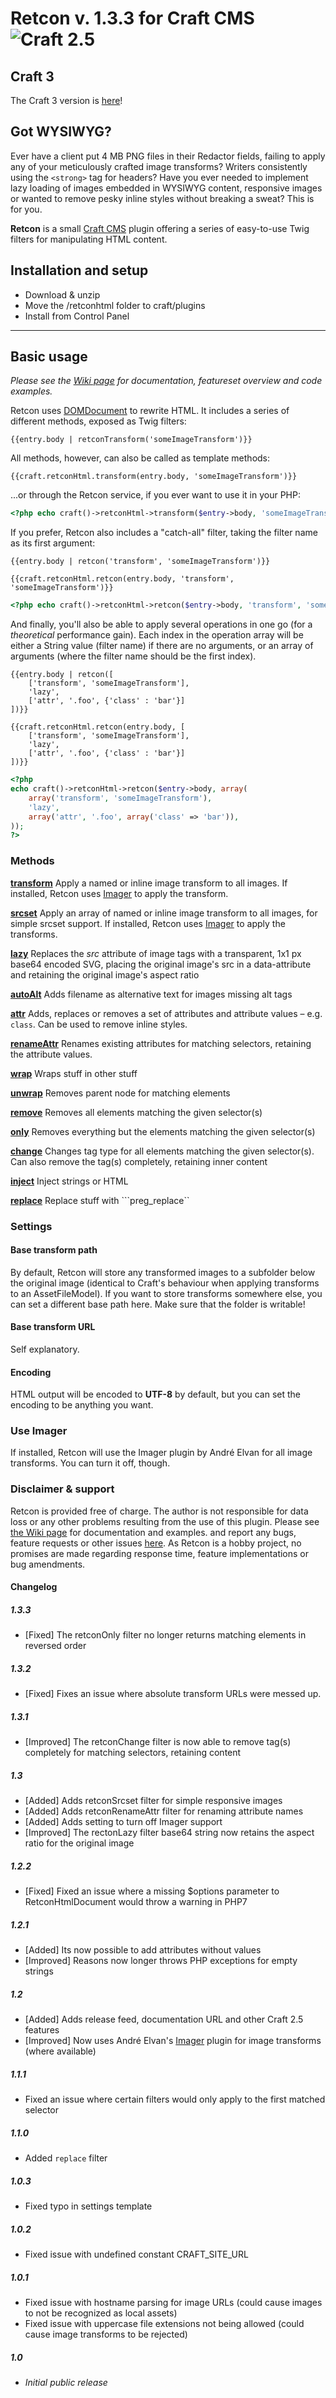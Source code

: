 # Retcon v. 1.3.3 for Craft CMS ![Craft 2.5](https://img.shields.io/badge/craft-2.5-red.svg?style=flat-square)

## Craft 3
The Craft 3 version is [here](https://github.com/mmikkel/Retcon-Craft)!

## Got WYSIWYG?

Ever have a client put 4 MB PNG files in their Redactor fields, failing to apply any of your meticulously crafted image transforms? Writers consistently using the `<strong>` tag for headers? Have you ever needed to implement lazy loading of images embedded in WYSIWYG content, responsive images or wanted to remove pesky inline styles without breaking a sweat? This is for you.

**Retcon** is a small [Craft CMS](http://buildwithcraft.com) plugin offering a series of easy-to-use Twig filters for manipulating HTML content.

## Installation and setup

* Download & unzip
* Move the /retconhtml folder to craft/plugins
* Install from Control Panel

***

## Basic usage

_Please see the [Wiki page](https://github.com/mmikkel/RetconHTML-Craft/wiki) for documentation, featureset overview and code examples._

Retcon uses [DOMDocument](http://php.net/manual/en/class.domdocument.php) to rewrite HTML. It includes a series of different methods, exposed as Twig filters:

```twig
{{entry.body | retconTransform('someImageTransform')}}
```

All methods, however, can also be called as template methods:

```twig
{{craft.retconHtml.transform(entry.body, 'someImageTransform')}}
```

...or through the Retcon service, if you ever want to use it in your PHP:

```php
<?php echo craft()->retconHtml->transform($entry->body, 'someImageTransform'); ?>
```

If you prefer, Retcon also includes a "catch-all" filter, taking the filter name as its first argument:

```twig
{{entry.body | retcon('transform', 'someImageTransform')}}
```
```twig
{{craft.retconHtml.retcon(entry.body, 'transform', 'someImageTransform')}}
```
```php
<?php echo craft()->retconHtml->retcon($entry->body, 'transform', 'someImageTransform'); ?>
```

And finally, you'll also be able to apply several operations in one go (for a _theoretical_ performance gain). Each index in the operation array will be either a String value (filter name) if there are no arguments, or an array of arguments (where the filter name should be the first index).

```twig
{{entry.body | retcon([
    ['transform', 'someImageTransform'],
    'lazy',
    ['attr', '.foo', {'class' : 'bar'}]
])}}
```
```twig
{{craft.retconHtml.retcon(entry.body, [
    ['transform', 'someImageTransform'],
    'lazy',
    ['attr', '.foo', {'class' : 'bar'}]
])}}
```
```php
<?php
echo craft()->retconHtml->retcon($entry->body, array(
    array('transform', 'someImageTransform'),
    'lazy',
    array('attr', '.foo', array('class' => 'bar')),
));
?>
````

### Methods

**[transform](https://github.com/mmikkel/RetconHTML-Craft/wiki/Transform)**
Apply a named or inline image transform to all images. If installed, Retcon uses [Imager](https://github.com/aelvan/Imager-Craft) to apply the transform.  

**[srcset](https://github.com/mmikkel/RetconHTML-Craft/wiki/srcset)**
Apply an array of named or inline image transform to all images, for simple srcset support. If installed, Retcon uses [Imager](https://github.com/aelvan/Imager-Craft) to apply the transforms.  

**[lazy](https://github.com/mmikkel/RetconHTML-Craft/wiki/Lazy)**
Replaces the _src_ attribute of image tags with a transparent, 1x1 px base64 encoded SVG, placing the original image's src in a data-attribute and retaining the original image's aspect ratio  

**[autoAlt](https://github.com/mmikkel/RetconHTML-Craft/wiki/AutoAlt)**
Adds filename as alternative text for images missing alt tags

**[attr](https://github.com/mmikkel/RetconHTML-Craft/wiki/Attr)**
Adds, replaces or removes a set of attributes and attribute values – e.g. `class`. Can be used to remove inline styles.  

**[renameAttr](https://github.com/mmikkel/RetconHTML-Craft/wiki/renameAttr)**
Renames existing attributes for matching selectors, retaining the attribute values.  

**[wrap](https://github.com/mmikkel/RetconHTML-Craft/wiki/Wrap)**
Wraps stuff in other stuff  

**[unwrap](https://github.com/mmikkel/RetconHTML-Craft/wiki/Unwrap)**
Removes parent node for matching elements  

**[remove](https://github.com/mmikkel/RetconHTML-Craft/wiki/Remove)**
Removes all elements matching the given selector(s)  

**[only](https://github.com/mmikkel/RetconHTML-Craft/wiki/Only)**
Removes everything but the elements matching the given selector(s)  

**[change](https://github.com/mmikkel/RetconHTML-Craft/wiki/Change)**
Changes tag type for all elements matching the given selector(s). Can also remove the tag(s) completely, retaining inner content  

**[inject](https://github.com/mmikkel/RetconHTML-Craft/wiki/Inject)**
Inject strings or HTML

**[replace](https://github.com/mmikkel/RetconHTML-Craft/wiki/Replace)**
Replace stuff with ```preg_replace``

### Settings

#### Base transform path
By default, Retcon will store any transformed images to a subfolder below the original image (identical to Craft's behaviour when applying transforms to an AssetFileModel). If you want to store transforms somewhere else, you can set a different base path here. Make sure that the folder is writable!

#### Base transform URL
Self explanatory.

#### Encoding
HTML output will be encoded to **UTF-8** by default, but you can set the encoding to be anything you want.  

### Use Imager
If installed, Retcon will use the Imager plugin by André Elvan for all image transforms. You can turn it off, though.  

### Disclaimer & support
Retcon is provided free of charge. The author is not responsible for data loss or any other problems resulting from the use of this plugin.
Please see [the Wiki page](https://github.com/mmikkel/RetconHTML-Craft/wiki) for documentation and examples. and report any bugs, feature requests or other issues [here](https://github.com/mmikkel/RetconHTML-Craft).
As Retcon is a hobby project, no promises are made regarding response time, feature implementations or bug amendments.

#### Changelog

##### 1.3.3

* [Fixed] The retconOnly filter no longer returns matching elements in reversed order

##### 1.3.2

* [Fixed] Fixes an issue where absolute transform URLs were messed up.

##### 1.3.1

* [Improved] The retconChange filter is now able to remove tag(s) completely for matching selectors, retaining content

##### 1.3

* [Added] Adds retconSrcset filter for simple responsive images
* [Added] Adds retconRenameAttr filter for renaming attribute names
* [Added] Adds setting to turn off Imager support
* [Improved] The rectonLazy filter base64 string now retains the aspect ratio for the original image

##### 1.2.2

* [Fixed] Fixed an issue where a missing $options parameter to RetconHtmlDocument would throw a warning in PHP7

##### 1.2.1

* [Added] Its now possible to add attributes without values
* [Improved] Reasons now longer throws PHP exceptions for empty strings

##### 1.2

* [Added] Adds release feed, documentation URL and other Craft 2.5 features
* [Improved] Now uses André Elvan's [Imager](https://github.com/aelvan/Imager-Craft) plugin for image transforms (where available)

##### 1.1.1

* Fixed an issue where certain filters would only apply to the first matched selector

##### 1.1.0

* Added ```replace``` filter

##### 1.0.3

* Fixed typo in settings template

##### 1.0.2

* Fixed issue with undefined constant CRAFT_SITE_URL

##### 1.0.1

* Fixed issue with hostname parsing for image URLs (could cause images to not be recognized as local assets)
* Fixed issue with uppercase file extensions not being allowed (could cause image transforms to be rejected)

##### 1.0

* _Initial public release_
